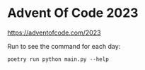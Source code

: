 # Advent Of Code 2023

<https://adventofcode.com/2023>

Run to see the command for each day:

```console
poetry run python main.py --help
```
